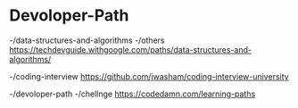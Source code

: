 # Devoloper-Path

-/data-structures-and-algorithms
-/others
https://techdevguide.withgoogle.com/paths/data-structures-and-algorithms/


-/coding-interview
https://github.com/jwasham/coding-interview-university

-/devoloper-path
-/chellnge
https://codedamn.com/learning-paths
